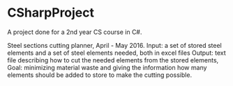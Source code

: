 # CSharpProject
A project done for a 2nd year CS course in C#.

Steel sections cutting planner, April - May 2016. 
Input: a set of stored steel elements and a set of steel elements needed, both in excel files
Output: text file describing how to cut the needed elements from the stored elements, 
Goal: minimizing material waste and giving the information how many elements should be added to store to make the cutting possible.
